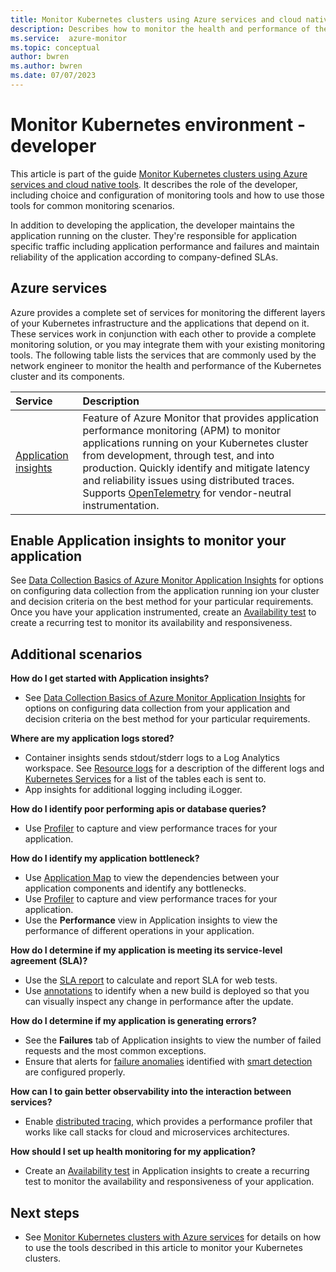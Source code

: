 ```yaml
---
title: Monitor Kubernetes clusters using Azure services and cloud native tools - developer
description: Describes how to monitor the health and performance of the layers of your Kubernetes environment managed by the developer using Azure Monitor and cloud native services in Azure.
ms.service:  azure-monitor
ms.topic: conceptual
author: bwren
ms.author: bwren
ms.date: 07/07/2023
---
```


# Monitor Kubernetes environment - developer
This article is part of the guide [Monitor Kubernetes clusters using Azure services and cloud native tools](monitor-kubernetes.md). It describes the role of the developer, including choice and configuration of monitoring tools and how to use those tools for common monitoring scenarios.

In addition to developing the application, the developer maintains the application running on the cluster. They're responsible for application specific traffic including application performance and failures and maintain reliability of the application according to company-defined SLAs.


## Azure services

Azure provides a complete set of services for monitoring the different layers of your Kubernetes infrastructure and the applications that depend on it. These services work in conjunction with each other to provide a complete monitoring solution, or you may integrate them with your existing monitoring tools. The following table lists the services that are commonly used by the network engineer to monitor the health and performance of the Kubernetes cluster and its components.  

| Service | Description |
|:---|:---|
| [Application insights](../app/app-insights-overview.md) |  Feature of Azure Monitor that provides application performance monitoring (APM) to monitor applications running on your Kubernetes cluster from development, through test, and into production. Quickly identify and mitigate latency and reliability issues using distributed traces. Supports [OpenTelemetry](../app/opentelemetry-overview.md#opentelemetry) for vendor-neutral instrumentation. |

## Enable Application insights to monitor your application

See [Data Collection Basics of Azure Monitor Application Insights](../app/opentelemetry-overview.md) for options on configuring data collection from the application running ion your cluster and decision criteria on the best method for your particular requirements. Once you have your application instrumented, create an [Availability test](../app/availability-overview.md) to create a recurring test to monitor its availability and responsiveness.


## Additional scenarios

**How do I get started with Application insights?**

- See [Data Collection Basics of Azure Monitor Application Insights](../app/opentelemetry-overview.md) for options on configuring data collection from your application and decision criteria on the best method for your particular requirements.

**Where are my application logs stored?**

- Container insights sends stdout/stderr logs to a Log Analytics workspace. See [Resource logs](../../aks/monitor-aks-reference.md#resource-logs) for a description of the different logs and [Kubernetes Services](https://learn.microsoft.com/en-us/azure/azure-monitor/reference/tables/tables-resourcetype#kubernetes-services) for a list of the tables each is sent to.
- App insights for additional logging including iLogger.

**How do I identify poor performing apis or database queries?**

- Use [Profiler](../profiler/profiler-overview.md) to capture and view performance traces for your application.

**How do I identify my application bottleneck?**

- Use [Application Map](../app/app-map.md) to view the dependencies between your application components and identify any bottlenecks.
- Use [Profiler](../profiler/profiler-overview.md) to capture and view performance traces for your application.
- Use the **Performance** view in Application insights to view the performance of different operations in your application.

**How do I determine if my application is meeting its service-level agreement (SLA)?**

- Use the [SLA report](../app/sla-report.md) to calculate and report SLA for web tests.
- Use [annotations](../app/annotations.md) to identify when a new build is deployed so that you can visually inspect any change in performance after the update.

**How do I determine if my application is generating errors?**

- See the **Failures** tab of Application insights to view the number of failed requests and the most common exceptions.
- Ensure that alerts for [failure anomalies](../alerts/proactive-failure-diagnostics.md) identified with [smart detection](../alerts/proactive-diagnostics.md) are configured properly.


**How can I to gain better observability into the interaction between services?**

- Enable [distributed tracing](../app/distributed-tracing-telemetry-correlation.md), which provides a performance profiler that works like call stacks for cloud and microservices architectures.

**How should I set up health monitoring for my application?**

- Create an [Availability test](../app/availability-overview.md) in Application insights to create a recurring test to monitor the availability and responsiveness of your application.



## Next steps

- See [Monitor Kubernetes clusters with Azure services](monitor-kubernetes-analyze.md) for details on how to use the tools described in this article to monitor your Kubernetes clusters.

